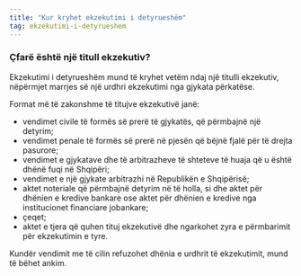 ```yaml
---
title: "Kur kryhet ekzekutimi i detyrueshëm"
tag: ekzekutimi-i-detyrueshem
---
```


### Çfarë është një titull ekzekutiv?

Ekzekutimi i detyrueshëm mund të kryhet vetëm ndaj një titulli ekzekutiv, nëpërmjet marrjes së një urdhri ekzekutimi nga gjykata përkatëse.

Format më të zakonshme të titujve ekzekutivë janë:

* vendimet civile të formës së prerë të gjykatës, që përmbajnë një detyrim;
* vendimet penale të formës së prerë në pjesën që bëjnë fjalë për të drejta pasurore;
* vendimet e gjykatave dhe të arbitrazheve të shteteve të huaja që u është dhënë fuqi në Shqipëri;
* vendimet e një gjykate arbitrazhi në Republikën e Shqipërisë;
* aktet noteriale që përmbajnë detyrim në të holla, si dhe aktet për dhënien e kredive bankare ose aktet për dhënien e kredive nga institucionet financiare jobankare;
* çeqet;
* aktet e tjera që quhen tituj ekzekutivë dhe ngarkohet zyra e përmbarimit për ekzekutimin e tyre.

Kundër vendimit me të cilin refuzohet dhënia e urdhrit të ekzekutimit, mund të bëhet ankim.
